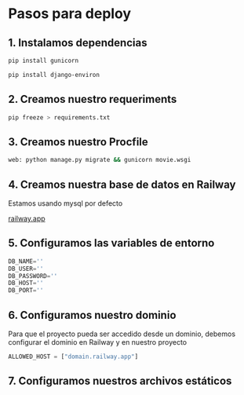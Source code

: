 # Pasos para deploy
## 1. Instalamos dependencias 

```bash
pip install gunicorn

pip install django-environ
```

## 2. Creamos nuestro requeriments

```bash
pip freeze > requirements.txt
```

## 3. Creamos nuestro Procfile

```bash
web: python manage.py migrate && gunicorn movie.wsgi
```

## 4. Creamos nuestra base de datos en Railway
Estamos usando mysql por defecto

[railway.app](https://railway.app)

## 5. Configuramos las variables de entorno
```python
DB_NAME=''
DB_USER=''
DB_PASSWORD=''
DB_HOST=''
DB_PORT=''
```

## 6. Configuramos nuestro dominio
Para que el proyecto pueda ser accedido desde un dominio, debemos configurar el dominio en Railway y en nuestro proyecto

```python
ALLOWED_HOST = ["domain.railway.app"]
```

## 7. Configuramos nuestros archivos estáticos
```bash

```